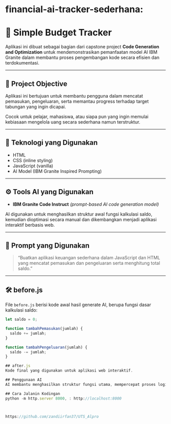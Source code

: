 # financial-ai-tracker-sederhana:

# 💸 Simple Budget Tracker

Aplikasi ini dibuat sebagai bagian dari capstone project **Code Generation and Optimization** untuk mendemonstrasikan pemanfaatan model AI IBM Granite dalam membantu proses pengembangan kode secara efisien dan terdokumentasi.

---

## 🎯 Project Objective

Aplikasi ini bertujuan untuk membantu pengguna dalam mencatat pemasukan, pengeluaran, serta memantau progress terhadap target tabungan yang ingin dicapai.

Cocok untuk pelajar, mahasiswa, atau siapa pun yang ingin memulai kebiasaan mengelola uang secara sederhana namun terstruktur.

---

## 🔧 Teknologi yang Digunakan

- HTML
- CSS (inline styling)
- JavaScript (vanilla)
- AI Model (IBM Granite Inspired Prompting)

---

## ⚙️ Tools AI yang Digunakan

- **IBM Granite Code Instruct** *(prompt-based AI code generation model)*
  
AI digunakan untuk menghasilkan struktur awal fungsi kalkulasi saldo, kemudian dioptimasi secara manual dan dikembangkan menjadi aplikasi interaktif berbasis web.

---

## 🧠 Prompt yang Digunakan

> “Buatkan aplikasi keuangan sederhana dalam JavaScript dan HTML yang mencatat pemasukan dan pengeluaran serta menghitung total saldo.”

---

## 🛠️ before.js

File `before.js` berisi kode awal hasil generate AI, berupa fungsi dasar kalkulasi saldo:

```javascript
let saldo = 0;

function tambahPemasukan(jumlah) {
  saldo += jumlah;
}

function tambahPengeluaran(jumlah) {
  saldo -= jumlah;
}

## after.js
Kode final yang digunakan untuk aplikasi web interaktif.

## Penggunaan AI
AI membantu menghasilkan struktur fungsi utama, mempercepat proses logika keuangan dasar. Saya mengembangkan antarmuka dan fitur tambahan secara mandiri.

## Cara Jalanin Kodingan 
python -m http.server 8000, : http://localhost:8000



https://github.com/zandiirfan37/UTS_Alpro
